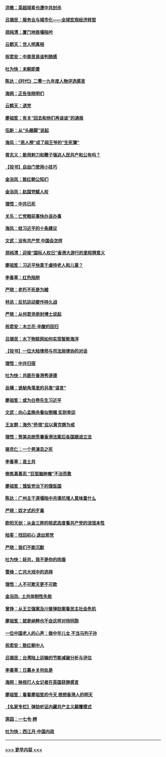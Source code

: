#### [洪微：英超球星也遭中共封杀](../pages/nsc993/n11727243.md?t=12181011) 
#### [吕锡民：服务业与城市化——全球宏观经济转型](../pages/nsc993/n11725845.md?t=12181011) 
#### [郑纯清：厦门地铁塌陷吟](../pages/nsc993/n11725813.md?t=12181011) 
#### [云鹤天：世人明真相](../pages/nsc993/n11725621.md?t=12181011) 
#### [祝君安：中美贸易谈判随感](../pages/nsc993/n11725609.md?t=12181011) 
#### [吐为快：末朝即景](../pages/nsc993/n11723365.md?t=12181011) 
#### [陈达：《时代》二零一九年度人物评选感言](../pages/nsc993/n11723337.md?t=12181011) 
#### [海网：正告张晓明们](../pages/nsc993/n11723228.md?t=12181011) 
#### [云鹤天：退党](../pages/nsc993/n11723056.md?t=12181011) 
#### [廖祖笙：有关“回去和他们再谈谈”的通报](../pages/nsc993/n11722442.md?t=12181011) 
#### [伍新：从“头踢脚”说起](../pages/nsc993/n11722429.md?t=12181011) 
#### [海风：“恶人榜”成了阎王爷的“生死簿”](../pages/nsc993/n11722272.md?t=12181011) 
#### [胥志义：能用剌刀和鞭子强迫人民共产和公有吗？](../pages/nsc993/n11720569.md?t=12181011) 
#### [【投书】自由门使用小技巧](../pages/nsc993/n11720180.md?t=12181011) 
#### [金浴凤：致红朝公知们](../pages/nsc993/n11720563.md?t=12181011) 
#### [金浴凤：赵国党赋人权](../pages/nsc993/n11720533.md?t=12181011) 
#### [理悟：中共已死](../pages/nsc993/n11720233.md?t=12181011) 
#### [关乐：亡党眼前事快办该办事](../pages/nsc993/n11719160.md?t=12181011) 
#### [海风：给习近平的十条建议](../pages/nsc993/n11717616.md?t=12181011) 
#### [文武：没有共产党 中国会怎样](../pages/nsc993/n11717584.md?t=12181011) 
#### [郑纯清：迎接“国际人权日”香港大游行的里程牌意义](../pages/nsc993/n11717417.md?t=12181011) 
#### [廖祖笙：习近平快意于虐待老人和儿童？](../pages/nsc993/n11715313.md?t=12181011) 
#### [李春草：红色陷阱](../pages/nsc993/n11715029.md?t=12181011) 
#### [严晓：老朽不死是为贼](../pages/nsc993/n11712910.md?t=12181011) 
#### [林忌：反抗运动要作持久战](../pages/nsc993/n11712623.md?t=12181011) 
#### [严晓：从何君尧册封博士说起](../pages/nsc993/n11712465.md?t=12181011) 
#### [祝君安：木兰花·辛酸的回归](../pages/nsc993/n11712381.md?t=12181011) 
#### [吕锡民：水下物联网如何实现智能海洋](../pages/nsc993/n11711158.md?t=12181011) 
#### [【投书】一位大陆律师与司法局律协的对话](../pages/nsc993/n11709675.md?t=12181011) 
#### [理悟：中共归宿](../pages/nsc993/n11710059.md?t=12181011) 
#### [吐为快：共匪在香港秀道德](../pages/nsc993/n11709979.md?t=12181011) 
#### [岳横：诡秘角落里的另类“语言”](../pages/nsc993/n11709792.md?t=12181011) 
#### [廖祖笙：或为白卷先生习近平](../pages/nsc993/n11708330.md?t=12181011) 
#### [文武：向心孟晚舟看似倒楣 实则幸运](../pages/nsc993/n11708236.md?t=12181011) 
#### [王友群：海外“侨领”应以黄克锵为戒](../pages/nsc993/n11706176.md?t=12181011) 
#### [理悟：贺美总统签署香港法案后各国跟进立法](../pages/nsc993/n11706853.md?t=12181011) 
#### [骆克仁：一个男演员之死](../pages/nsc993/n11706677.md?t=12181011) 
#### [李春草：哀土共](../pages/nsc993/n11706255.md?t=12181011) 
#### [修炼真善忍 “巨型脑肿瘤”不治而愈](../pages/nsc993/n11705340.md?t=12181011) 
#### [廖祖笙：饿饭党治下的饿饭国](../pages/nsc993/n11705085.md?t=12181011) 
#### [陈达：广州主干道塌陷中共填坑埋人意味着什么](../pages/nsc993/n11705046.md?t=12181011) 
#### [严晓：奴才式的歹毒](../pages/nsc993/n11704826.md?t=12181011) 
#### [欧阳天剑：从金三胖的核武态度看共产党的流氓本性](../pages/nsc993/n11702238.md?t=12181011) 
#### [陆客：找回初心 退出邪党](../pages/nsc993/n11702213.md?t=12181011) 
#### [严晓：我们不能沉默](../pages/nsc993/n11702110.md?t=12181011) 
#### [吐为快：妖共，我不是你的肉盾](../pages/nsc993/n11701366.md?t=12181011) 
#### [雪绮：亡共大戏中的选择](../pages/nsc993/n11699922.md?t=12181011) 
#### [理悟：人不可欺天更不可欺](../pages/nsc993/n11699657.md?t=12181011) 
#### [金浴凤:  土共体制性失败](../pages/nsc993/n11699361.md?t=12181011) 
#### [曾铮：从王立强案及川普弹劾案看民主社会危机](../pages/nsc993/n11699318.md?t=12181011) 
#### [廖祖笙：就是纳粹也不会这样对待同胞](../pages/nsc993/n11697658.md?t=12181011) 
#### [一位中国老人的心声：做中华儿女 不当马列子孙](../pages/nsc993/n11697525.md?t=12181011) 
#### [祝君安：致红朝中人](../pages/nsc993/n11697518.md?t=12181011) 
#### [吕锡民：台湾陆上运输的节能减碳分析与评估](../pages/nsc993/n11694983.md?t=12181011) 
#### [李春草：日暮乡关何处是](../pages/nsc993/n11694805.md?t=12181011) 
#### [海网：殃视打人女记者在英国获罪感言](../pages/nsc993/n11693832.md?t=12181011) 
#### [廖祖笙：看看廖祖笙的今天 想想香港人的明天](../pages/nsc993/n11693707.md?t=12181011) 
#### [【名家专栏】弹劾听证内藏共产主义颠覆模式](../pages/nsc993/n11693563.md?t=12181011) 
#### [莲园：一七令‧辨](../pages/nsc993/n11692558.md?t=12181011) 
#### [吐为快：西江月·中国内政](../pages/nsc993/n11692071.md?t=12181011) 

----
#### [ >>> 更早内容 <<< ](../indexes/nsc993-earlier.md)
